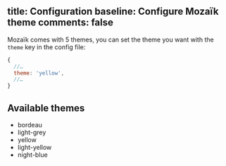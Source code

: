 title: Configuration
baseline: Configure Mozaïk theme
comments: false
---
Mozaïk comes with 5 themes, you can set the theme you want with the `theme` key in the config file:

``` javascript
{
  //…
  theme: 'yellow',
  //…
}
```
## Available themes

- bordeau
- light-grey
- yellow
- light-yellow
- night-blue
